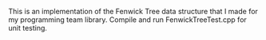 This is an implementation of the Fenwick Tree data structure that I made for my programming team library. Compile and run FenwickTreeTest.cpp for unit testing.
